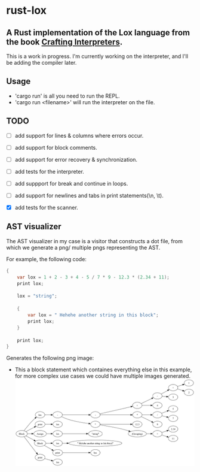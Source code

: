 # rust-lox

## A Rust implementation of the Lox language from the book [Crafting Interpreters](https://craftinginterpreters.com/).

This is a work in progress. I'm currently working on the interpreter, and I'll be adding the compiler later.

## Usage

- 'cargo run' is all you need to run the REPL.
- 'cargo run  \<filename\>' will run the interpreter on the file.

## TODO

- [ ] add support for lines & columns where errors occur.
- [ ] add support for block comments.
- [ ] add support for error recovery & synchronization.
- [ ] add tests for the interpreter.
- [ ] add suppport for break and continue in loops.
- [ ] add support for newlines and tabs in print statements(\n, \t).
- [x] add tests for the scanner.


## AST visualizer

The AST visualizer in my case is a visitor that constructs a dot file, from which we generate a png/ multiple pngs representing the AST.

For example, the following code:

```java
{
    var lox = 1 + 2 - 3 + 4 - 5 / 7 * 9 - 12.3 * (2.34 + 11);
    print lox;

    lox = "string";

    {
        var lox = " Hehehe another string in this block";
        print lox;
    }

    print lox;
}
```

Generates the following png image:

- This a block statement which containes everything else in this example,
  for more complex use cases we could have multiple images generated.
![AST](/images/lox_variable.png)
